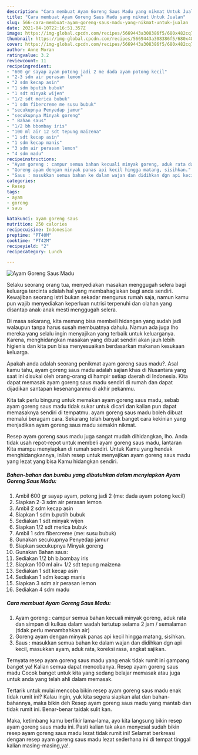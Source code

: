 ```yaml
---
description: "Cara membuat Ayam Goreng Saus Madu yang nikmat Untuk Jualan"
title: "Cara membuat Ayam Goreng Saus Madu yang nikmat Untuk Jualan"
slug: 566-cara-membuat-ayam-goreng-saus-madu-yang-nikmat-untuk-jualan
date: 2021-04-10T22:16:51.357Z
image: https://img-global.cpcdn.com/recipes/5669443a308386f5/680x482cq70/ayam-goreng-saus-madu-foto-resep-utama.jpg
thumbnail: https://img-global.cpcdn.com/recipes/5669443a308386f5/680x482cq70/ayam-goreng-saus-madu-foto-resep-utama.jpg
cover: https://img-global.cpcdn.com/recipes/5669443a308386f5/680x482cq70/ayam-goreng-saus-madu-foto-resep-utama.jpg
author: Anne Moran
ratingvalue: 3.2
reviewcount: 11
recipeingredient:
- "600 gr sayap ayam potong jadi 2 me dada ayam potong kecil"
- "2-3 sdm air perasan lemon"
- "2 sdm kecap asin"
- "1 sdm bputih bubuk"
- "1 sdt minyak wijen"
- "1/2 sdt merica bubuk"
- "1 sdm fibercreme me susu bubuk"
- "secukupnya Penyedap jamur"
- "secukupnya Minyak goreng"
- " Bahan saus"
- "1/2 bh bbombay iris"
- "100 ml air 12 sdt tepung maizena"
- "1 sdt kecap asin"
- "1 sdm kecap manis"
- "3 sdm air perasan lemon"
- "4 sdm madu"
recipeinstructions:
- "Ayam goreng : campur semua bahan kecuali minyak goreng, aduk rata dan simpan di kulkas dalam wadah tertutup selama 2 jam / semalaman (tidak perlu menambahkan air)"
- "Goreng ayam dengan minyak panas api kecil hingga matang, sisihkan."
- "Saus : masukkan semua bahan ke dalam wajan dan didihkan dgn api kecil, masukkan ayam, aduk rata, koreksi rasa, angkat sajikan."
categories:
- Resep
tags:
- ayam
- goreng
- saus

katakunci: ayam goreng saus 
nutrition: 250 calories
recipecuisine: Indonesian
preptime: "PT40M"
cooktime: "PT42M"
recipeyield: "2"
recipecategory: Lunch

---
```



![Ayam Goreng Saus Madu](https://img-global.cpcdn.com/recipes/5669443a308386f5/680x482cq70/ayam-goreng-saus-madu-foto-resep-utama.jpg)

Selaku seorang orang tua, menyediakan masakan menggugah selera bagi keluarga tercinta adalah hal yang membahagiakan bagi anda sendiri. Kewajiban seorang istri bukan sekadar mengurus rumah saja, namun kamu pun wajib menyediakan keperluan nutrisi terpenuhi dan olahan yang disantap anak-anak mesti menggugah selera.

Di masa  sekarang, kita memang bisa membeli hidangan yang sudah jadi walaupun tanpa harus susah membuatnya dahulu. Namun ada juga lho mereka yang selalu ingin menyajikan yang terbaik untuk keluarganya. Karena, menghidangkan masakan yang dibuat sendiri akan jauh lebih higienis dan kita pun bisa menyesuaikan berdasarkan makanan kesukaan keluarga. 



Apakah anda adalah seorang penikmat ayam goreng saus madu?. Asal kamu tahu, ayam goreng saus madu adalah sajian khas di Nusantara yang saat ini disukai oleh orang-orang di hampir setiap daerah di Indonesia. Kita dapat memasak ayam goreng saus madu sendiri di rumah dan dapat dijadikan santapan kesenanganmu di akhir pekanmu.

Kita tak perlu bingung untuk memakan ayam goreng saus madu, sebab ayam goreng saus madu tidak sukar untuk dicari dan kalian pun dapat memasaknya sendiri di tempatmu. ayam goreng saus madu boleh dibuat memalui beragam cara. Sekarang telah banyak banget cara kekinian yang menjadikan ayam goreng saus madu semakin nikmat.

Resep ayam goreng saus madu juga sangat mudah dihidangkan, lho. Anda tidak usah repot-repot untuk membeli ayam goreng saus madu, lantaran Kita mampu menyiapkan di rumah sendiri. Untuk Kamu yang hendak menghidangkannya, inilah resep untuk menyajikan ayam goreng saus madu yang lezat yang bisa Kamu hidangkan sendiri.

<!--inarticleads1-->

##### Bahan-bahan dan bumbu yang dibutuhkan dalam menyiapkan Ayam Goreng Saus Madu:

1. Ambil 600 gr sayap ayam, potong jadi 2 (me: dada ayam potong kecil)
1. Siapkan 2-3 sdm air perasan lemon
1. Ambil 2 sdm kecap asin
1. Siapkan 1 sdm b.putih bubuk
1. Sediakan 1 sdt minyak wijen
1. Siapkan 1/2 sdt merica bubuk
1. Ambil 1 sdm fibercreme (me: susu bubuk)
1. Gunakan secukupnya Penyedap jamur
1. Siapkan secukupnya Minyak goreng
1. Gunakan  Bahan saus:
1. Sediakan 1/2 bh b.bombay iris
1. Siapkan 100 ml air+ 1/2 sdt tepung maizena
1. Sediakan 1 sdt kecap asin
1. Sediakan 1 sdm kecap manis
1. Siapkan 3 sdm air perasan lemon
1. Sediakan 4 sdm madu




<!--inarticleads2-->

##### Cara membuat Ayam Goreng Saus Madu:

1. Ayam goreng : campur semua bahan kecuali minyak goreng, aduk rata dan simpan di kulkas dalam wadah tertutup selama 2 jam / semalaman (tidak perlu menambahkan air)
1. Goreng ayam dengan minyak panas api kecil hingga matang, sisihkan.
1. Saus : masukkan semua bahan ke dalam wajan dan didihkan dgn api kecil, masukkan ayam, aduk rata, koreksi rasa, angkat sajikan.




Ternyata resep ayam goreng saus madu yang enak tidak rumit ini gampang banget ya! Kalian semua dapat mencobanya. Resep ayam goreng saus madu Cocok banget untuk kita yang sedang belajar memasak atau juga untuk anda yang telah ahli dalam memasak.

Tertarik untuk mulai mencoba bikin resep ayam goreng saus madu enak tidak rumit ini? Kalau ingin, yuk kita segera siapkan alat dan bahan-bahannya, maka bikin deh Resep ayam goreng saus madu yang mantab dan tidak rumit ini. Benar-benar taidak sulit kan. 

Maka, ketimbang kamu berfikir lama-lama, ayo kita langsung bikin resep ayam goreng saus madu ini. Pasti kalian tak akan menyesal sudah bikin resep ayam goreng saus madu lezat tidak rumit ini! Selamat berkreasi dengan resep ayam goreng saus madu lezat sederhana ini di tempat tinggal kalian masing-masing,ya!.

